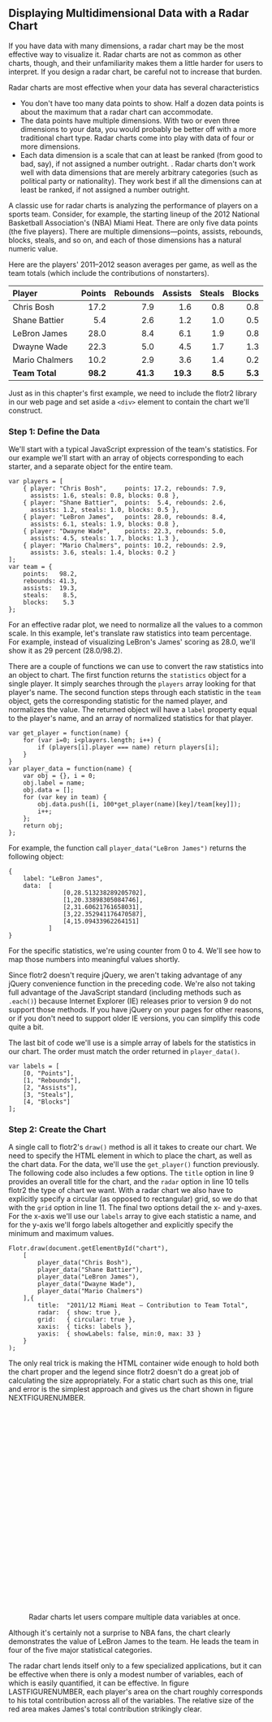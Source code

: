 ## Displaying Multidimensional Data with a Radar Chart

If you have data with many dimensions, a radar chart may be the most effective way to visualize it. Radar charts are not as common as other charts, though, and their unfamiliarity makes them a little harder for users to interpret. If you design a radar chart, be careful not to increase that burden.

Radar charts are most effective when your data has several characteristics

* You don't have too many data points to show. Half a dozen data points is about the maximum that a radar chart can accommodate.
* The data points have multiple dimensions. With two or even three dimensions to your data, you would probably be better off with a more traditional chart type. Radar charts come into play with data of four or more dimensions.
* Each data dimension is a scale that can at least be ranked (from good to bad, say), if not assigned a number outright. . Radar charts don't work well with data dimensions that are merely arbitrary categories (such as political party or nationality). They work best if all the dimensions can at least be ranked, if not assigned a number outright.

A classic use for radar charts is analyzing the performance of players on a sports team. Consider, for example, the starting lineup of the 2012 National Basketball Association's (<span class="smcp">NBA</span>) Miami Heat. There are only five data points (the five players). There are multiple dimensions—points, assists, rebounds, blocks, steals, and so on, and each of those dimensions has a natural numeric value.

Here are the players' 2011–2012 season averages per game, as well as the team totals (which include the contributions of nonstarters).

| Player         | Points | Rebounds | Assists | Steals | Blocks |
|:---------------|-------:|---------:|--------:|-------:|-------:|
| Chris Bosh     |  17.2  |   7.9    |   1.6   |   0.8  |   0.8  |
| Shane Battier  |   5.4  |   2.6    |   1.2   |   1.0  |   0.5  |
| LeBron James   |  28.0  |   8.4    |   6.1   |   1.9  |   0.8  |
| Dwayne Wade    |  22.3  |   5.0    |   4.5   |   1.7  |   1.3  |
| Mario Chalmers |  10.2  |   2.9    |   3.6   |   1.4  |   0.2  |
| **Team Total** |**98.2**|**41.3**  |**19.3** | **8.5**| **5.3**|

Just as in this chapter's first example, we need to include the flotr2 library in our web page and set aside a `<div>` element to contain the chart we'll construct.

### Step 1: Define the Data

We'll start with a typical JavaScript expression of the team's statistics. For our example we'll start with an array of objects corresponding to each starter, and a separate object for the entire team.

``` {.javascript .numberLines}
var players = [
    { player: "Chris Bosh",     points: 17.2, rebounds: 7.9, 
      assists: 1.6, steals: 0.8, blocks: 0.8 },
    { player: "Shane Battier",  points:  5.4, rebounds: 2.6, 
      assists: 1.2, steals: 1.0, blocks: 0.5 },
    { player: "LeBron James",   points: 28.0, rebounds: 8.4, 
      assists: 6.1, steals: 1.9, blocks: 0.8 },
    { player: "Dwayne Wade",    points: 22.3, rebounds: 5.0, 
      assists: 4.5, steals: 1.7, blocks: 1.3 },
    { player: "Mario Chalmers", points: 10.2, rebounds: 2.9, 
      assists: 3.6, steals: 1.4, blocks: 0.2 }
];
var team = {
    points:   98.2,
    rebounds: 41.3,
    assists:  19.3,
    steals:    8.5,
    blocks:    5.3
};
```

For an effective radar plot, we need to normalize all the values to a common scale. In this example, let's translate raw statistics into team percentage. For example, instead of visualizing LeBron's James' scoring as 28.0, we'll show it as 29 percent (28.0/98.2).

There are a couple of functions we can use to convert the raw statistics into an object to chart. The first function returns the `statistics` object for a single player. It simply searches through the `players` array looking for that player's name. The second function steps through each statistic in the `team` object, gets the corresponding statistic for the named player, and normalizes the value. The returned object will have a `label` property equal to the player's name, and an array of normalized statistics for that player.

``` {.javascript .numberLines}
var get_player = function(name) {
    for (var i=0; i<players.length; i++) {
        if (players[i].player === name) return players[i];
    }
}
var player_data = function(name) {
    var obj = {}, i = 0;
    obj.label = name;
    obj.data = [];
    for (var key in team) {
        obj.data.push([i, 100*get_player(name)[key]/team[key]]);
        i++;
    };
    return obj;
};
```

For example, the function call `player_data("LeBron James")` returns the following object:

``` {.javascript .numberLines}
{
    label: "LeBron James",
    data:  [
               [0,28.513238289205702],
               [1,20.33898305084746],
               [2,31.60621761658031],
               [3,22.352941176470587],
               [4,15.09433962264151]
           ]
}
```

For the specific statistics, we're using counter from 0 to 4. We'll see how to map those numbers into meaningful values shortly.

Since flotr2 doesn't require jQuery, we aren't taking advantage of any jQuery convenience function in the preceding code. We're also not taking full advantage of the JavaScript standard (including methods such as `.each()`) because Internet Explorer (<span class="smcp">IE</span>) releases prior to version 9 do not support those methods. If you have jQuery on your pages for other reasons, or if you don't need to support older <span class="smcp">IE</span> versions, you can simplify this code quite a bit.

The last bit of code we'll use is a simple array of labels for the statistics in our chart. The order must match the order returned in `player_data()`.

``` {.javascript .numberLines}
var labels = [
    [0, "Points"],
    [1, "Rebounds"],
    [2, "Assists"],
    [3, "Steals"],
    [4, "Blocks"]
];
```

### Step 2: Create the Chart

A single call to flotr2's `draw()` method is all it takes to create our chart. We need to specify the <span class="smcp">HTML</span> element in which to place the chart, as well as the chart data. For the data, we'll use the `get_player()` function previously. The following code also includes a few options. The `title` option in line 9 provides an overall title for the chart, and the `radar` option in line 10 tells flotr2 the type of chart we want. With a radar chart we also have to explicitly specify a circular (as opposed to rectangular) grid, so we do that with the `grid` option in line 11. The final two options detail the x- and y-axes. For the x-axis we'll use our `labels` array to give each statistic a name, and for the y-axis we'll forgo labels altogether and explicitly specify the minimum and maximum values.

``` {.javascript .numberLines}
Flotr.draw(document.getElementById("chart"),
    [
        player_data("Chris Bosh"),
        player_data("Shane Battier"),
        player_data("LeBron James"),
        player_data("Dwayne Wade"),
        player_data("Mario Chalmers")
    ],{
        title:  "2011/12 Miami Heat — Contribution to Team Total",
        radar:  { show: true },
        grid:   { circular: true },
        xaxis:  { ticks: labels },
        yaxis:  { showLabels: false, min:0, max: 33 }
    }
);
```

The only real trick is making the <span class="smcp">HTML</span> container wide enough to hold both the chart proper and the legend since flotr2 doesn't do a great job of calculating the size appropriately. For a static chart such as this one, trial and error is the simplest approach and gives us the chart shown in figure NEXTFIGURENUMBER.

<figure>
<div id='radar-chart1' style="width:600px;height:400px;"></div>
<figcaption>Radar charts let users compare multiple data variables at once.</figcaption>
</figure>

Although it's certainly not a surprise to <span class="smcp">NBA</span> fans, the chart clearly demonstrates the value of LeBron James to the team. He leads the team in four of the five major statistical categories.

The radar chart lends itself only to a few specialized applications, but it can be effective when there is only a modest number of variables, each of which is easily quantified, it can be effective. In figure LASTFIGURENUMBER, each player's area on the chart roughly corresponds to his total contribution across all of the variables. The relative size of the red area makes James's total contribution strikingly clear.

<script>
;(function(){

    draw = function() {
        
        var players = [
            { player: "Chris Bosh",     points: 17.2, rebounds: 7.9, assists: 1.6, steals: 0.8, blocks: 0.8 },
            { player: "Shane Battier",  points:  5.4, rebounds: 2.6, assists: 1.2, steals: 1.0, blocks: 0.5 },
            { player: "LeBron James",   points: 28.0, rebounds: 8.4, assists: 6.1, steals: 1.9, blocks: 0.8 },
            { player: "Dwayne Wade",    points: 22.3, rebounds: 5.0, assists: 4.5, steals: 1.7, blocks: 1.3 },
            { player: "Mario Chalmers", points: 10.2, rebounds: 2.9, assists: 3.6, steals: 1.4, blocks: 0.2 },
        ];
        var team = {
            points:   98.2,
            rebounds: 41.3,
            assists:  19.3,
            steals:    8.5,
            blocks:    5.3,
        };
        var get_player = function(name) {
            for (var i=0; i<players.length; i++) {
                if (players[i].player === name) return players[i];
            }
        }
        var player_data = function(name) {
            var obj = {}, i = 0;
            obj.label = name;
            obj.data = [];
            for (var key in team) {
                obj.data.push([i, 100*get_player(name)[key]/team[key]]);
                i++;
            };
            return obj;
        };
        var labels = [
            [0, "Points"],
            [1, "Rebounds"],
            [2, "Assists"],
            [3, "Steals"],
            [4, "Blocks"],
        ];
        
        Flotr.draw(document.getElementById("radar-chart1"),
            [
                player_data("LeBron James"),
                player_data("Dwayne Wade"),
                player_data("Chris Bosh"),
                player_data("Mario Chalmers"),
                player_data("Shane Battier")
            ],{
                colors: [chartStyles.color.primary,chartStyles.color.alternateLightest,chartStyles.color.secondaryLightest,chartStyles.color.alternateDarkest,chartStyles.color.secondaryDarkest],
                fontColor: chartStyles.color.text,
                title:  "2011/12 Miami Heat Starting Lineup — Contribution to Team Total",
                radar:  { show: true, radiusRatio: 0.9},
                grid:   { circular: true, color: chartStyles.color.text },
                xaxis:  { ticks: labels, },
                yaxis:  { showLabels: false, min:0, max: 33, },
                legend: {position: "nw", backgroundOpacity: 0, },
            }
        );
           
        var dummyElements = document.getElementsByClassName('flotr-dummy-div');
        Array.prototype.forEach.call(dummyElements, function(dummyElement){
            dummyElement.parentNode.style.display = 'none';
        });

    };
    
    if (typeof contentLoaded != "undefined") {
        contentLoaded.done(draw);
    } else {
        window.addEventListener('load', draw);
    }

}());
</script>

